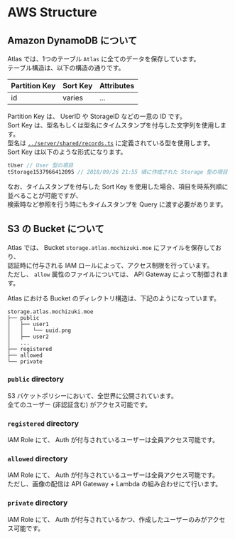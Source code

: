 # AWS Structure

## Amazon DynamoDB  について

Atlas では、1つのテーブル `Atlas` に全てのデータを保存しています。  
テーブル構造は、以下の構造の通りです。

| Partition Key | Sort Key | Attributes |
| ------------- | -------- | ---------- |
| id            | varies   | ...        |

Partition Key は、 UserID や StorageID などの一意の ID です。  
Sort Key は、型名もしくは型名にタイムスタンプを付与した文字列を使用します。  
型名は [`../server/shared/records.ts`](../server/shared/records.ts) に定義されている型を使用します。  
Sort Key は以下のような形式になります。

```ts
tUser // User 型の項目
tStorage1537966412095 // 2018/09/26 21:55 頃に作成された Storage 型の項目
```

なお、タイムスタンプを付与した Sort Key を使用した場合、項目を時系列順に並べることが可能ですが、  
検索時など参照を行う時にもタイムスタンプを Query に渡す必要があります。


## S3 の Bucket について

Atlas では、 Bucket `storage.atlas.mochizuki.moe` にファイルを保存しており、  
認証時に付与される IAM ロールによって、アクセス制限を行っています。  
ただし、 `allow` 属性のファイルについては、 API Gateway によって制御されます。

Atlas における Bucket のディレクトリ構造は、下記のようになっています。

```
storage.atlas.mochizuki.moe
├── public
│   ├── user1
│   │   └── uuid.png
│   ├── user2
│   ...
├── registered
├── allowed
└── private
```

### `public` directory

S3 バケットポリシーにおいて、全世界に公開されています。  
全てのユーザー (非認証含む) がアクセス可能です。


### `registered` directory

IAM Role にて、 Auth が付与されているユーザーは全員アクセス可能です。


### `allowed` directory

IAM Role にて、 Auth が付与されているユーザーは全員アクセス可能です。  
ただし、画像の配信は API Gateway + Lambda の組み合わせにて行います。  


### `private` directory

IAM Role にて、 Auth が付与されているかつ、作成したユーザーのみがアクセス可能です。